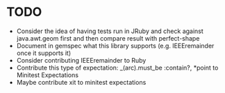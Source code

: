 
# TODO

- Consider the idea of having tests run in JRuby and check against java.awt.geom first and then compare result with perfect-shape
- Document in gemspec what this library supports (e.g. IEEEremainder once it supports it)
- Consider contributing IEEEremainder to Ruby
- Contribute this type of expectation: _(arc).must_be :contain?, *point to Minitest Expectations
- Maybe contribute xit to minitest expectations
